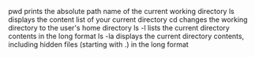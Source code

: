 pwd prints the absolute path name of the current working directory
ls displays the content list of your current directory
cd changes the working directory to the user's home directory
ls -l lists the current directory contents in the long format
ls -la displays the current directory contents, including hidden files (starting with .) in the long format


